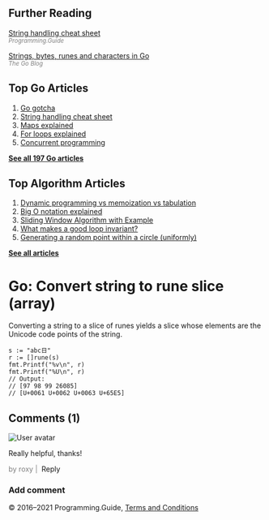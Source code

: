 <span class="underline"></span>

<span class="underline"></span>

## Further Reading

[String handling cheat sheet](string-functions-reference-cheat-sheet.html)  
<span style="color: grey; font-style: italic; font-size: smaller">Programming.Guide</span>

[Strings, bytes, runes and characters in Go](https://blog.golang.org/strings)  
<span style="color: grey; font-style: italic; font-size: smaller">The Go Blog</span>

## Top Go Articles

1.  [Go gotcha](go-gotcha.html)
2.  [String handling cheat sheet](string-functions-reference-cheat-sheet.html)
3.  [Maps explained](maps-explained.html)
4.  [For loops explained](for-loop.html)
5.  [Concurrent programming](go-concurrency-tutorial.html)

[**See all 197 Go articles**](index.html)

<span class="underline"></span>

## Top Algorithm Articles

1.  [Dynamic programming vs memoization vs tabulation](../dynamic-programming-vs-memoization-vs-tabulation.html)
2.  [Big O notation explained](../big-o-notation-explained.html)
3.  [Sliding Window Algorithm with Example](../sliding-window-example.html)
4.  [What makes a good loop invariant?](../what-makes-a-good-loop-invariant.html)
5.  [Generating a random point within a circle (uniformly)](../random-point-within-circle.html)

[**See all articles**](../index.html)

# Go: Convert string to rune slice (array)

Converting a string to a slice of runes yields a slice whose elements are the Unicode code points of the string.

    s := "abc日"
    r := []rune(s)
    fmt.Printf("%v\n", r)
    fmt.Printf("%U\n", r)
    // Output:
    // [97 98 99 26085]
    // [U+0061 U+0062 U+0063 U+65E5]

## Comments (1)

![User avatar](https://www.gravatar.com/avatar/f95508db25875bb30c3aeab289863043?d=mp)

Really helpful, thanks!

<span style="color: grey">by roxy | </span> <span class="reply-button">Reply</span>

### Add comment

© 2016–2021 Programming.Guide, [Terms and Conditions](../terms-and-conditions.html)
